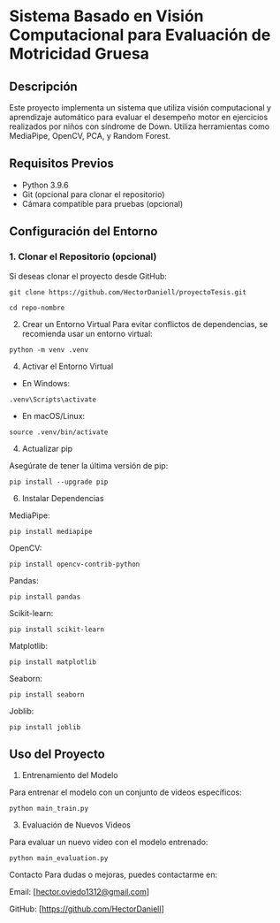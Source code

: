 # Sistema Basado en Visión Computacional para Evaluación de Motricidad Gruesa

## Descripción
Este proyecto implementa un sistema que utiliza visión computacional y aprendizaje automático para evaluar el desempeño motor en ejercicios realizados por niños con síndrome de Down. Utiliza herramientas como MediaPipe, OpenCV, PCA, y Random Forest.

## Requisitos Previos
- Python 3.9.6
- Git (opcional para clonar el repositorio)
- Cámara compatible para pruebas (opcional)

## Configuración del Entorno

### 1. Clonar el Repositorio (opcional)

Si deseas clonar el proyecto desde GitHub:

````git clone https://github.com/HectorDaniell/proyectoTesis.git````

````cd repo-nombre````

2. Crear un Entorno Virtual
Para evitar conflictos de dependencias, se recomienda usar un entorno virtual:

````python -m venv .venv````

4. Activar el Entorno Virtual
   
- En Windows:

````.venv\Scripts\activate````

- En macOS/Linux:

````source .venv/bin/activate````

4. Actualizar pip
   
Asegúrate de tener la última versión de pip:

````pip install --upgrade pip````

6. Instalar Dependencias
   
MediaPipe:  

````pip install mediapipe````

OpenCV:

````pip install opencv-contrib-python````

Pandas:

````pip install pandas````

Scikit-learn:

````pip install scikit-learn````

Matplotlib:

````pip install matplotlib````

Seaborn:

````pip install seaborn````

Joblib:

````pip install joblib````



## Uso del Proyecto
1. Entrenamiento del Modelo
   
Para entrenar el modelo con un conjunto de videos específicos:

````python main_train.py````

3. Evaluación de Nuevos Videos
   
Para evaluar un nuevo video con el modelo entrenado:

````python main_evaluation.py````


Contacto
Para dudas o mejoras, puedes contactarme en:

Email: [hector.oviedo1312@gmail.com]

GitHub: [https://github.com/HectorDaniell]
